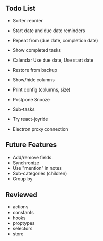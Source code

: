 ## Todo List

* Sorter reorder
* Start date and due date reminders
* Repeat from (due date, completion date)
* Show completed tasks
* Calendar Use due date, Use start date
* Restore from backup
* Show/hide columns
* Print config (columns, size)

* Postpone Snooze
* Sub-tasks
* Try react-joyride
* Electron proxy connection

## Future Features

* Add/remove fields
* Synchronize
* Use "mention" in notes
* Sub-categories (children)
* Group by

## Reviewed

* actions
* constants
* hooks
* proptypes
* selectors
* store